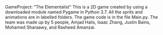 GameProject: "The Elementalist"
This is a 2D game created by using a downloaded module named Pygame in Python 3.7.
All the sprits and animations are in labelled folders.
The game code is in the file Main.py.
The team was made up by 5 people, Amjad Halis, Isaac Zhang, Justin Bains, Mohamed Sharaawy, and Rasheed Amanzai.
